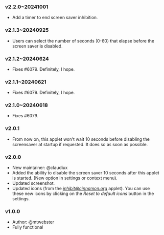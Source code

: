 ### v2.2.0~20241001
  * Add a timer to end screen saver inhibition.

### v2.1.3~20240925
  * Users can select the number of seconds (0-60) that elapse before the screen saver is disabled.

### v2.1.2~20240624
  * Fixes #6079. Definitely, I hope.

### v2.1.1~20240621
  * Fixes #6079. Definitely, I hope.

### v2.1.0~20240618
  * Fixes #6079.

### v2.0.1
  * From now on, this applet won't wait 10 seconds before disabling the screensaver at startup if requested. It does so as soon as possible.

### v2.0.0
  * New maintainer: @claudiux
  * Added the ability to disable the screen saver 10 seconds after this applet is started. (New option in settings or context menu).
  * Updated screenshot.
  * Updated icons (from the *inhibit@cinnamon.org* applet). You can use these new icons by clicking on the *Reset to default icons* button in the settings.

### v1.0.0
  * Author: @mtwebster
  * Fully functional
